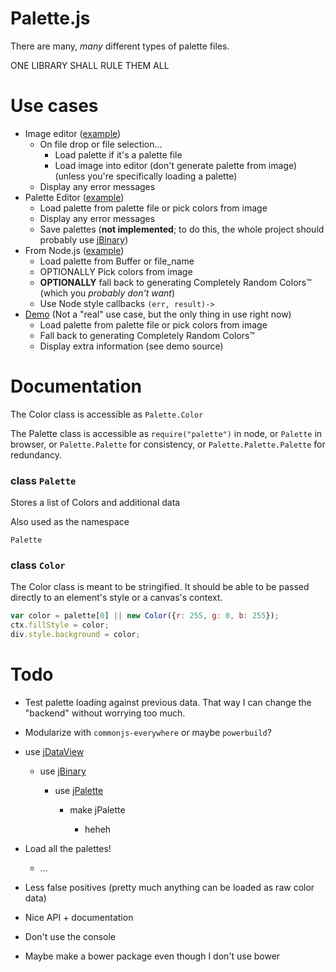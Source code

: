 
# Palette.js

There are many, *many* different types of palette files.

ONE LIBRARY SHALL RULE THEM ALL

# Use cases

* Image editor ([example]())
	* On file drop or file selection...
		* Load palette if it's a palette file
		* Load image into editor (don't generate palette from image) (unless you're specifically loading a palette)
	* Display any error messages
* Palette Editor ([example]())
	* Load palette from palette file or pick colors from image
	* Display any error messages
	* Save palettes (**not implemented**; to do this, the whole project should probably use [jBinary](https://github.com/jDataView/jBinary))
* From Node.js ([example]())
	* Load palette from Buffer or file_name
	* OPTIONALLY Pick colors from image
	* **OPTIONALLY** fall back to generating Completely Random Colors™ (which you *probably don't want*)
	* Use Node style callbacks `(err, result)->`
* [Demo](1j01.github.io/palette.js/) (Not a "real" use case, but the only thing in use right now)
	* Load palette from palette file or pick colors from image
	* Fall back to generating Completely Random Colors™
	* Display extra information (see demo source)

# Documentation

The Color class is accessible as `Palette.Color`

The Palette class is accessible as `require("palette")` in node, or `Palette` in browser, or `Palette.Palette` for consistency, or `Palette.Palette.Palette` for redundancy.

### class `Palette`
Stores a list of Colors and additional data

Also used as the namespace

`Palette`

### class `Color`
The Color class is meant to be stringified. It should be able to be passed directly to an element's style or a canvas's context.
```javascript
var color = palette[0] || new Color({r: 255, g: 0, b: 255});
ctx.fillStyle = color;
div.style.background = color;
```

# Todo


* Test palette loading against previous data. That way I can change the "backend" without worrying too much.

* Modularize with `commonjs-everywhere` or maybe `powerbuild`?

* use [jDataView](https://github.com/jDataView/jDataView)
	
	* use [jBinary](https://github.com/jDataView/jBinary)

		* use [jPalette](https://github.com/1j01/jPalette)
		
			* make jPalette
			
				* heheh


* Load all the palettes!
	* ...

* Less false positives (pretty much anything can be loaded as raw color data)


* Nice API + documentation



* Don't use the console
   



* Maybe make a bower package even though I don't use bower
